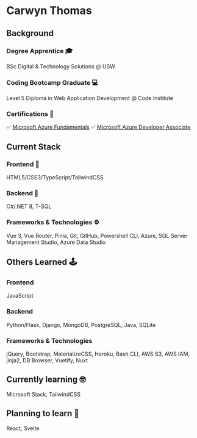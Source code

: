 # Carwyn Thomas

## Background

### Degree Apprentice 🎓
BSc Digital & Technology Solutions @ USW

### Coding Bootcamp Graduate 💻
Level 5 Diploma in Web Application Development @ Code Institute

### Certifications 📜 
✅️ [Microsoft Azure Fundamentals](https://learn.microsoft.com/api/credentials/share/en-gb/CarwynThomas-0682/41D7BB8A06DD5D06?sharingId=1757CDF53C94C980)
✅️ [Microsoft Azure Developer Associate](https://learn.microsoft.com/api/credentials/share/en-us/CarwynThomas-0682/F9219E0CB378E897?sharingId=1757CDF53C94C980)

## Current Stack

### Frontend 🎨

HTML5/CSS3/TypeScript/TailwindCSS

### Backend 🧠

C#/.NET 8, T-SQL

### Frameworks & Technologies ⚙️

Vue 3, Vue Router, Pinia, Git, GitHub, Powershell CLI, Azure, SQL Server Management Studio, Azure Data Studio

## Others Learned 🕹️

### Frontend

JavaScript

### Backend 

Python/Flask, Django, MongoDB, PostgreSQL, Java, SQLite

### Frameworks & Technologies

jQuery, Bootstrap, MaterializeCSS, Heroku, Bash CLI, AWS S3, AWS IAM, jinja2, DB Browser, Vuetify, Nuxt

## Currently learning 🤓

Microsoft Stack, TailwindCSS

## Planning to learn 🏫

React, Svelte

<!---
carwynteifion/carwynteifion is a ✨ special ✨ repository because its `README.md` (this file) appears on your GitHub profile.
You can click the Preview link to take a look at your changes.
--->
